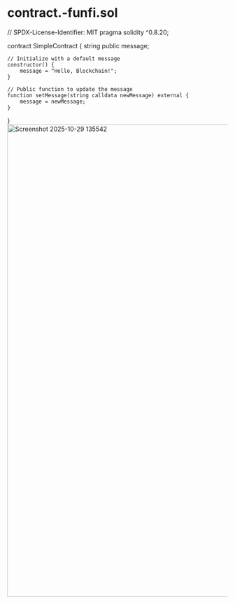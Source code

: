 # contract.-funfi.sol
// SPDX-License-Identifier: MIT
pragma solidity ^0.8.20;

contract SimpleContract {
    string public message;

    // Initialize with a default message
    constructor() {
        message = "Hello, Blockchain!";
    }

    // Public function to update the message
    function setMessage(string calldata newMessage) external {
        message = newMessage;
    }
}
<img width="1920" height="1080" alt="Screenshot 2025-10-29 135542" src="https://github.com/user-attachments/assets/88ca0620-71d9-4bc4-bbe1-a393ebf216ba" />
